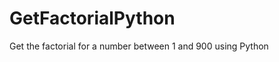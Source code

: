 GetFactorialPython
==================

Get the factorial for a number between 1 and 900 using Python
